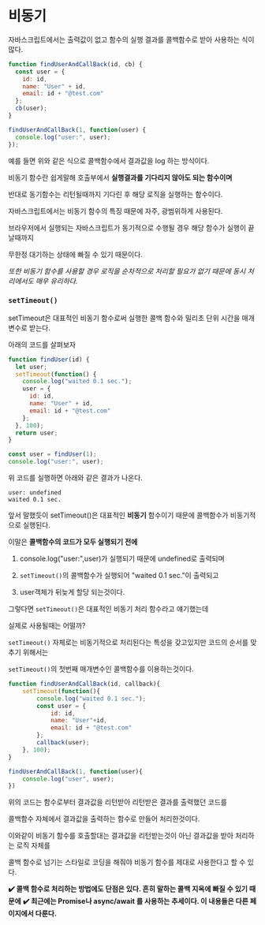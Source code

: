 # 비동기

자바스크립트에서는 출력값이 없고 함수의 실행 결과를 콜백함수로 받아 사용하는 식이 많다.

```js
function findUserAndCallBack(id, cb) {
  const user = {
    id: id,
    name: "User" + id,
    email: id + "@test.com"
  };
  cb(user);
}

findUserAndCallBack(1, function(user) {
  console.log("user:", user);
});

```

예를 들면 위와 같은 식으로 콜백함수에서 결과값을 log 하는 방식이다.

비동기 함수란 쉽게말해 호출부에서 **실행결과를 기다리지 않아도 되는 함수이며**

반대로 동기함수는 리턴될때까지 기다린 후 해당 로직을 실행하는 함수이다.

자바스크립트에서는 비동기 함수의 특징 때문에 자주, 광범위하게 사용된다.

브라우저에서 실행되는 자바스크립트가 동기적으로 수행될 경우 해당 함수가 실행이 끝날때까지

무한정 대기하는 상태에 빠질 수 있기 때문이다.

_또한 비동기 함수를 사용할 경우 로직을 순차적으로 처리할 필요가 없기 때문에 동시 처리에서도 매우 유리하다._

### `setTimeout()`

setTimeout은 대표적인 비동기 함수로써 실행한 콜백 함수와 밀리초 단위 시간을 매개변수로 받는다.

아래의 코드를 살펴보자

```js
function findUser(id) {
  let user;
  setTimeout(function() {
    console.log("waited 0.1 sec.");
    user = {
      id: id,
      name: "User" + id,
      email: id + "@test.com"
    };
  }, 100);
  return user;
}

const user = findUser(1);
console.log("user:", user);
```

위 코드를 실행하면 아래와 같은 결과가 나온다.

```
user: undefined
waited 0.1 sec.
```

앞서 말했듯이 setTimeout()은 대표적인 **비동기** 함수이기 때문에 콜백함수가 비동기적으로 실행된다.

이말은 **콜백함수의 코드가 모두 실행되기 전에** 

1) console.log("user:",user)가 실행되기 때문에 undefined로 출력되며

2) `setTimeout()`의 콜백함수가 실행되어 "waited 0.1 sec."이 출력되고 

3) user객체가 뒤늦게 할당 되는것이다.


그렇다면 `setTimeout()`은 대표적인 비동기 처리 함수라고 얘기했는데 

실제로 사용될때는 어떨까?

`setTimeout()` 자체로는 비동기적으로 처리된다는 특성을 갖고있지만 코드의 순서를 맞추기 위해서는

`setTimeout()`의 첫번째 매개변수인 콜백함수를 이용하는것이다.

```js
function findUserAndCallBack(id, callback){
    setTimeout(function(){
        console.log("waited 0.1 sec.");
        const user = {
            id: id,
            name: "User"+id,
            email: id + "@test.com"
        };
        callback(user);
    }, 100);
}

findUserAndCallBack(1, function(user){
    console.log("user", user);
})

```

위의 코드는 함수로부터 결과값을 리턴받아 리턴받은 결과를 출력했던 코드를

콜백함수 자체에서 결과값을 출력하는 함수로 만들어 처리한것이다.

이와같이 비동기 함수를 호출할대는 결과값을 리턴받는것이 아닌 결과값을 받아 처리하는 로직 자체를

콜백 함수로 넘기는 스타일로 코딩을 해줘야 비동기 함수를 제대로 사용한다고 할 수 있다.

**✔️ 콜백 함수로 처리하는 방법에도 단점은 있다. 흔히 말하는 콜백 지옥에 빠질 수 있기 때문에**
**✔️ 최근에는 Promise나 async/await 를 사용하는 추세이다. 이 내용들은 다른 페이지에서 다룬다.**

